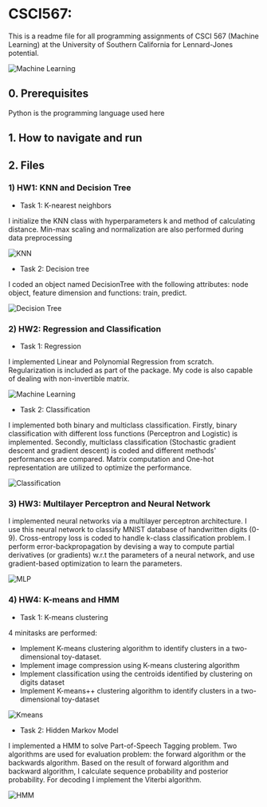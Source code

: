 # CSCI567:
This is a readme file for all programming assignments of CSCI 567 (Machine Learning) at the University of Southern California
for Lennard-Jones potential.

![Machine Learning](/graphic/ml.jpg)

## 0. Prerequisites
Python is the programming language used here
## 1. How to navigate and run

## 2. Files
### 1) HW1: KNN and Decision Tree
- Task 1: K-nearest neighbors

I initialize the KNN class with hyperparameters k and method of calculating distance. Min-max scaling and normalization are also performed during data preprocessing

![KNN](/graphic/knn.jpg)

- Task 2: Decision tree

I coded an object named DecisionTree with the following attributes: node object, feature dimension and functions: train, predict.

![Decision Tree](/graphic/decision_tree.jpg)

### 2) HW2: Regression and Classification
- Task 1: Regression

I implemented Linear and Polynomial Regression from scratch. Regularization is included as part of the package. My code is also capable of dealing with non-invertible matrix.

![Machine Learning](/graphic/regression.png)

- Task 2: Classification

I implemented both binary and multiclass classification. Firstly, binary classification with different loss functions (Perceptron and Logistic) is implemented. Secondly, multiclass classification (Stochastic gradient descent and gradient descent) is coded and different methods' performances are compared. Matrix computation and One-hot representation are utilized to optimize the performance.

![Classification](/graphic/classification.png)

### 3) HW3: Multilayer Perceptron and Neural Network

I implemented neural networks via a multilayer perceptron architecture. I use this neural network to classify MNIST database of handwritten digits (0-9). Cross-entropy loss is coded to handle k-class classification problem. I perform error-backpropagation by devising a way to compute partial derivatives (or gradients) w.r.t the parameters of a neural network, and use gradient-based optimization to learn the parameters.

![MLP](/graphic/mlp.jpg)

### 4) HW4: K-means and HMM
- Task 1: K-means clustering

4 minitasks are performed:
    <ul>
      <li> Implement K-means clustering algorithm to identify clusters in a two-dimensional toy-dataset. </li>
      <li> Implement image compression using K-means clustering algorithm </li>
      <li> Implement classification using the centroids identified by clustering on digits dataset </li>
      <li> Implement K-means++ clustering algorithm to identify clusters in a two-dimensional toy-dataset </li>
    </ul>

![Kmeans](/graphic/kmeans.png)

- Task 2: Hidden Markov Model

I implemented a HMM to solve Part-of-Speech Tagging problem. Two algorithms are used for evaluation problem: the forward algorithm or the backwards algorithm.  Based on the result of forward algorithm and backward algorithm, I calculate sequence probability and posterior probability. For decoding I implement the Viterbi algorithm.

![HMM](/graphic/hmm.png)
